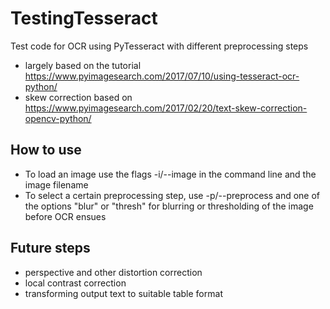 # TestingTesseract
Test code for OCR using PyTesseract with different preprocessing steps

- largely based on the tutorial https://www.pyimagesearch.com/2017/07/10/using-tesseract-ocr-python/
- skew correction based on https://www.pyimagesearch.com/2017/02/20/text-skew-correction-opencv-python/

## How to use

- To load an image use the flags -i/--image in the command line and the image filename
- To select a certain preprocessing step, use -p/--preprocess and one of the options "blur" or "thresh" for blurring or thresholding of the image before OCR ensues

## Future steps
- perspective and other distortion correction
- local contrast correction
- transforming output text to suitable table format
